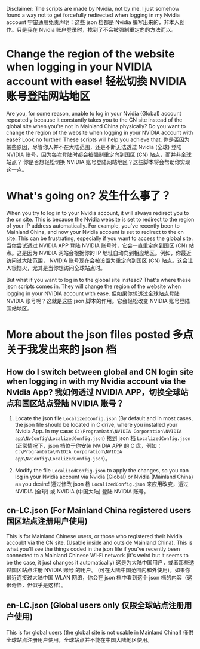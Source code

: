Disclaimer: The scripts are made by Nvidia, not by me. I just somehow found a way not to get forcefully redirected when logging in my Nvidia account
宇宙通用免责声明：这些 json 档都是 Nvidia 编写出来的，非本人创作。只是我在 Nvidia 账户登录时，找到了不会被强制重定向的方法而以。

# Change the region of the website when logging in your NVIDIA account with ease! 轻松切換 NVIDIA 账号登陆网站地区
Are you, for some reason, unable to log in your Nvidia (Global) account repeatedly because it constantly takes you to the CN site instead of the global site when you're not in Mainland China physically? Do you want to change the region of the website when logging in your NVIDIA account with ease? Look no further! These scripts will help you achieve that.
你是否因为某些原因，尽管你人并不在大陆范围，还是不断无法透过 Nvidia (全球) 登陆 NVIDIA 账号，因为每次登陆时都会被强制重定向到国区 (CN) 站点，而并非全球站点？ 你是否想轻松切换 NVIDIA 账号登陆网站地区？这些脚本将会帮助你实现这一点。

# What's going on? 发生什么事了？
When you try to log in to your Nvidia account, it will always redirect you to the cn site. This is because the Nvidia website is set to redirect to the region of your IP address automatically. For example, you've recently been to Mainland China, and now your Nvidia account is set to redirect to the cn site. This can be frustrating, especially if you want to access the global site.
当你尝试透过 NVIDIA APP 登陆 NVIDIA 账号时，它会一直重定向到国区 (CN) 站点。这是因为 NVIDIA 网站会根据你的 IP 地址自动向到相应地区。例如，你最近访问过大陆范围， NVIDIA 账号现在会被设置为重定向到国区 (CN) 站点。这会让人很恼火，尤其是当你想访问全球站点时。


But what if you want to log in to the global site instead? That's where these json scripts comes in. They will change the region of the website when logging in your NVIDIA account with ease.
但如果你想透过全球站点登陆 NVIDIA 账号呢？这就是这些 json 脚本的作用。它会轻松改变 NVIDIA 账号登陆网站地区。

# More about the json files posted 多点关于我发出来的 json 档

## How do I switch between global and CN login site when logging in with my Nvidia account via the Nvidia App? 我如何透过 NVIDIA APP，切换全球站点和国区站点登陆 NVIDIA 账号？
1. Locate the json file `LocalizedConfig.json`  (By default and in most cases, the json file should be located in C drive, where you installed your Nvidia App. In my case:  `C:\ProgramData\NVIDIA Corporation\NVIDIA app\NvConfig\LocalizedConfig.json`) 找到 json 档 `LocalizedConfig.json` (正常情况下，json 档位于你安装 NVIDIA APP 的 C 盘，例如：`C:\ProgramData\NVIDIA Corporation\NVIDIA app\NvConfig\LocalizedConfig.json`)。

2. Modify the file `LocalizedConfig.json` to apply the changes, so you can log in your Nvidia account via Nvidia (Global) or Nvidia (Mainland China) as you desire! 通过修改 json 档 `LocalizedConfig.json` 来应用改变，透过 NVIDIA (全球) 或 NVIDIA (中国大陆) 登陆 NVIDIA 账号。

## cn-LC.json (For Mainland China registered users 国区站点注册用户使用)
This is for Mainland Chinese users, or those who registered their Nvidia accoubt via the CN site. (Usable inside and outside Mainland China). This is what you'll see the things coded in the json file if you've recently been connected to a Mainland Chinese Wi-Fi network (it's weird but it seems to be the case, it just changes it automatically)
这是为大陆中国用户，或者那些透过国区站点注册 NVIDIA 账号 的用户。 (可在大陆中国范围内和外使用)。如果你最近连接过大陆中国 WLAN 网络，你会在 json 档中看到这个 json 档的内容（这很奇怪，但似乎是这样）。

## en-LC.json (Global users only 仅限全球站点注册用户使用)
This is for global users (the global site is not usable in Mainland China!)
僅供全球站点注册用户使用，全球站点并不能在中国大陆地区使用。
